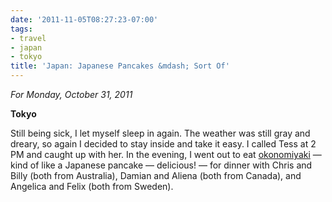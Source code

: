 ```yaml
---
date: '2011-11-05T08:27:23-07:00'
tags:
- travel
- japan
- tokyo
title: 'Japan: Japanese Pancakes &mdash; Sort Of'
---
```


*For Monday, October 31, 2011*

**Tokyo**

Still being sick, I let myself sleep in again. The weather was still gray and dreary, so again I decided to stay inside and take it easy. I called Tess at 2 PM and caught up with her. In the evening, I went out to eat [okonomiyaki](https://www.google.com/search?q=okonomiyaki) &mdash; kind of like a Japanese pancake &mdash; delicious! &mdash; for dinner with Chris and Billy (both from Australia), Damian and Aliena (both from Canada), and Angelica and Felix (both from Sweden).
